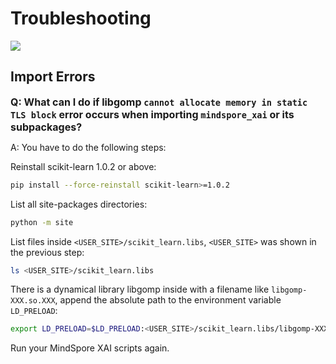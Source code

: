 # Troubleshooting

<a href="https://gitee.com/mindspore/docs/blob/master/docs/xai/docs/source_en/troubleshoot.md" target="_blank"><img src="https://mindspore-website.obs.cn-north-4.myhuaweicloud.com/website-images/master/resource/_static/logo_source.png"></a>

## Import Errors

<font size=3>**Q: What can I do if libgomp `cannot allocate memory in static TLS block` error occurs when importing `mindspore_xai` or its subpackages?**</font>

A: You have to do the following steps:

Reinstall scikit-learn 1.0.2 or above:

```bash
pip install --force-reinstall scikit-learn>=1.0.2
```

List all site-packages directories:

```bash
python -m site
```

List files inside `<USER_SITE>/scikit_learn.libs`, `<USER_SITE>` was shown in the previous step:

```bash
ls <USER_SITE>/scikit_learn.libs
```

There is a dynamical library libgomp inside with a filename like `libgomp-XXX.so.XXX`, append the absolute path to the environment variable `LD_PRELOAD`:

```bash
export LD_PRELOAD=$LD_PRELOAD:<USER_SITE>/scikit_learn.libs/libgomp-XXX.so.XXX
```

Run your MindSpore XAI scripts again.
